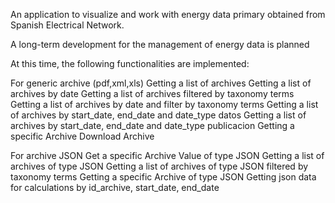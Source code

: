 An application to visualize and work with energy data primary obtained from Spanish Electrical Network.

A long-term development for the management of energy data is planned

At this time, the following functionalities are implemented:

For generic archive (pdf,xml,xls)
Getting a list of archives
Getting a list of archives by date
Getting a list of archives filtered by taxonomy terms
Getting a list of archives by date and filter by taxonomy terms
Getting a list of archives by start_date, end_date and date_type datos
Getting a list of archives by start_date, end_date and date_type publicacion
Getting a specific Archive
Download Archive

For archive JSON
Get a specific Archive Value of type JSON
Getting a list of archives of type JSON
Getting a list of archives of type JSON filtered by taxonomy terms
Getting a specific Archive of type JSON
Getting json data for calculations by id_archive, start_date, end_date
